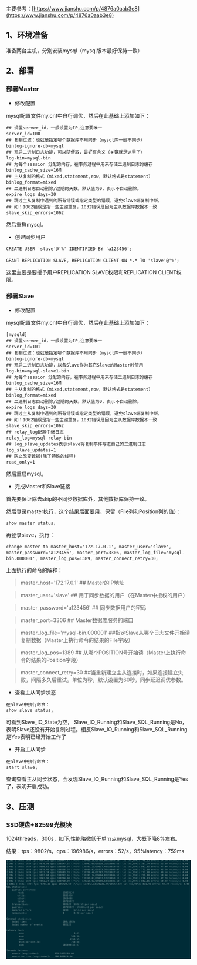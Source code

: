 主要参考：[https://www.jianshu.com/p/4876a0aab3e8](https://www.jianshu.com/p/4876a0aab3e8)

## 1、环境准备
准备两台主机，分别安装mysql（mysql版本最好保持一致）

## 2、部署
### 部署Master
* 修改配置

mysql配置文件my.cnf中自行调优，然后在此基础上添加如下：

```
## 设置server_id，一般设置为IP,注意要唯一
server_id=100
## 复制过滤：也就是指定哪个数据库不用同步（mysql库一般不同步）
binlog-ignore-db=mysql
## 开启二进制日志功能，可以随便取，最好有含义（关键就是这里了）
log-bin=mysql-bin
## 为每个session 分配的内存，在事务过程中用来存储二进制日志的缓存
binlog_cache_size=16M
## 主从复制的格式（mixed,statement,row，默认格式是statement）
binlog_format=mixed
## 二进制日志自动删除/过期的天数。默认值为0，表示不自动删除。
expire_logs_days=30
## 跳过主从复制中遇到的所有错误或指定类型的错误，避免slave端复制中断。
## 如：1062错误是指一些主键重复，1032错误是因为主从数据库数据不一致
slave_skip_errors=1062
```

然后重启mysql。

* 创建同步用户

```
CREATE USER 'slave'@'%' IDENTIFIED BY 'a123456';

GRANT REPLICATION SLAVE, REPLICATION CLIENT ON *.* TO 'slave'@'%';
```

这里主要是要授予用户REPLICATION SLAVE权限和REPLICATION CLIENT权限。
### 部署Slave
* 修改配置

mysql配置文件my.cnf中自行调优，然后在此基础上添加如下：

```
[mysqld]
## 设置server_id，一般设置为IP,注意要唯一
server_id=101
## 复制过滤：也就是指定哪个数据库不用同步（mysql库一般不同步）
binlog-ignore-db=mysql
## 开启二进制日志功能，以备Slave作为其它Slave的Master时使用
log-bin=mysql-slave1-bin
## 为每个session 分配的内存，在事务过程中用来存储二进制日志的缓存
binlog_cache_size=16M
## 主从复制的格式（mixed,statement,row，默认格式是statement）
binlog_format=mixed
## 二进制日志自动删除/过期的天数。默认值为0，表示不自动删除。
expire_logs_days=30
## 跳过主从复制中遇到的所有错误或指定类型的错误，避免slave端复制中断。
## 如：1062错误是指一些主键重复，1032错误是因为主从数据库数据不一致
slave_skip_errors=1062
## relay_log配置中继日志
relay_log=mysql-relay-bin
## log_slave_updates表示slave将复制事件写进自己的二进制日志
log_slave_updates=1
## 防止改变数据(除了特殊的线程)
read_only=1
```

然后重启mysql。

* 完成Master和Slave链接

首先要保证除去skip的不同步数据库外，其他数据库保持一致。

然后登录master执行，这个结果后面要用，保留（File列和Position列的值）：

```
show master status;
```
再登录slave，执行：

```
change master to master_host='172.17.0.1', master_user='slave', master_password='a123456', master_port=3306, master_log_file='mysql-bin.000001', master_log_pos=1389, master_connect_retry=30;
```

上面执行的命令的解释：

> master_host='172.17.0.1' ## Master的IP地址

> master_user='slave' ## 用于同步数据的用户（在Master中授权的用户）

> master_password='a123456' ## 同步数据用户的密码

> master_port=3306 ## Master数据库服务的端口

> master_log_file='mysql-bin.000001' ##指定Slave从哪个日志文件开始读复制数据（Master上执行命令的结果的File字段）

> master_log_pos=1389 ## 从哪个POSITION号开始读（Master上执行命令的结果的Position字段）

> master_connect_retry=30 ##当重新建立主从连接时，如果连接建立失败，间隔多久后重试。单位为秒，默认设置为60秒，同步延迟调优参数。

* 查看主从同步状态

```
在Slave中执行命令：
show slave status;
```

可看到Slave_IO_State为空， Slave_IO_Running和Slave_SQL_Running是No，表明Slave还没有开始复制过程。相反Slave_IO_Running和Slave_SQL_Running是Yes表明已经开始工作了
 

* 开启主从同步

```
在Slave中执行命令：
start slave;
```
查询查看主从同步状态，会发现Slave_IO_Running和Slave_SQL_Running是Yes了，表明开启成功。
## 3、压测
### SSD硬盘+82599光模块
1024threads，300s，如下,性能略微低于单节点mysql，大概下降8%左右。

结果：tps：9802/s，qps：196986/s，errors：52/s，95%latency：759ms

![图片](images/zhucongssd82599.png)

